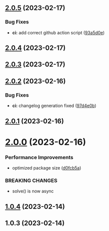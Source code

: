## [2.0.5](https://github.com/worgho2/sudoku-solver/compare/v2.0.4...v2.0.5) (2023-02-17)

### Bug Fixes

-   **ci:** add correct github action script ([93a5d0e](https://github.com/worgho2/sudoku-solver/commit/93a5d0e5020c148d5df100094d26efefa1eb376c))

## [2.0.4](https://github.com/worgho2/sudoku-solver/compare/v2.0.3...v2.0.4) (2023-02-17)

## [2.0.3](https://github.com/worgho2/sudoku-solver/compare/v2.0.2...v2.0.3) (2023-02-17)

## [2.0.2](https://github.com/worgho2/sudoku-solver/compare/v2.0.1...v2.0.2) (2023-02-16)

### Bug Fixes

-   **ci:** changelog generation fixed ([97d4e0b](https://github.com/worgho2/sudoku-solver/commit/97d4e0bee4822d3764a015b5b1f05bb14eddad09))

## [2.0.1](https://github.com/worgho2/sudoku-solver/compare/v2.0.0...v2.0.1) (2023-02-16)

# [2.0.0](https://github.com/worgho2/sudoku-solver/compare/v1.0.4...v2.0.0) (2023-02-16)

### Performance Improvements

-   optimized package size ([d0fcb5a](https://github.com/worgho2/sudoku-solver/commit/d0fcb5a0ebca40838a607e123059d42dfb5f6247))

### BREAKING CHANGES

-   solve() is now async

## [1.0.4](https://github.com/worgho2/sudoku-solver/compare/v1.0.3...v1.0.4) (2023-02-14)

## 1.0.3 (2023-02-14)
